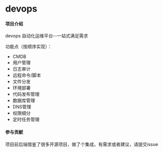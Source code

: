 # devops

#### 项目介绍
devops 自动化运维平台--一站式满足需求

功能点（按顺序实现）：
* CMDB
* 用户管理
* 日志审计
* 远程命令/脚本
* 文件分发
* 环境部署
* 代码发布管理
* 数据库管理
* DNS管理
* 权限细分
* 定时任务管理

#### 参与贡献

项目前后端借鉴了很多开源项目，做了个集成，有需求或者建议，请提交issue